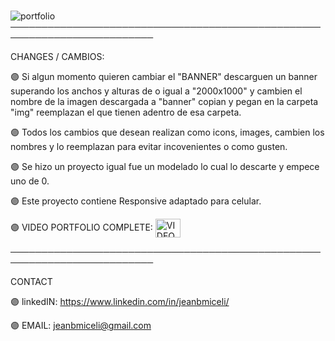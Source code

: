 # 
![portfolio](https://user-images.githubusercontent.com/92497107/145317617-85917781-edc5-458c-9167-3bda4499a93d.png)
─────────────────────────────────────────────────────────────────────────

CHANGES / CAMBIOS: 

🟣 Si algun momento quieren cambiar el "BANNER" descarguen un banner superando los anchos y alturas de o igual a "2000x1000" y cambien el nombre de la imagen descargada a "banner" copian y pegan en la carpeta "img" reemplazan el que tienen adentro de esa carpeta. 

🟣 Todos los cambios que desean realizan como icons, images, cambien los nombres y lo reemplazan para evitar incovenientes o como gusten.

🟣 Se hizo un proyecto igual fue un modelado lo cual lo descarte y empece uno de 0.

🟣 Este proyecto contiene Responsive adaptado para celular. 

🟣 VIDEO PORTFOLIO COMPLETE: <a href="https://www.linkedin.com/feed/update/urn:li:activity:6874592347280211968/" target="blank"><img align="center" src="https://raw.githubusercontent.com/rahuldkjain/github-profile-readme-generator/master/src/images/icons/Social/linked-in-alt.svg" alt="VIDEO" height="30" width="40" /></a>

  
─────────────────────────────────────────────────────────────────────────

CONTACT 

🟣 linkedIN: https://www.linkedin.com/in/jeanbmiceli/

🟣 EMAIL: jeanbmiceli@gmail.com
